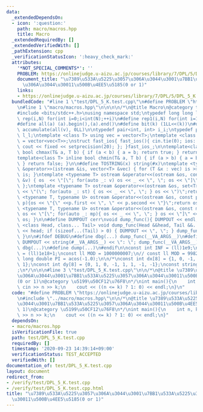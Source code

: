 ```yaml
---
data:
  _extendedDependsOn:
  - icon: ':question:'
    path: macro/macros.hpp
    title: Macro
  _extendedRequiredBy: []
  _extendedVerifiedWith: []
  _pathExtension: cpp
  _verificationStatusIcon: ':heavy_check_mark:'
  attributes:
    '*NOT_SPECIAL_COMMENTS*': ''
    PROBLEM: https://onlinejudge.u-aizu.ac.jp/courses/library/7/DPL/5/DPL_5_K
    document_title: "\u7389\u533A\u5225\u3057\u306A\u3044\u3001\u7BB1\u533A\u5225\u3057\
      \u306A\u3044\u30011\u500B\u4EE5\u5185(0 or 1)"
    links:
    - https://onlinejudge.u-aizu.ac.jp/courses/library/7/DPL/5/DPL_5_K
  bundledCode: "#line 1 \"test/DPL_5_K.test.cpp\"\n#define PROBLEM \"https://onlinejudge.u-aizu.ac.jp/courses/library/7/DPL/5/DPL_5_K\"\
    \n#line 1 \"macro/macros.hpp\"\n\n\n\n/*\n@title Macro\n@category template\n*/\n\
    #include <bits/stdc++.h>\nusing namespace std;\ntypedef long long ll;\n#define\
    \ rep(i,N) for(int i=0;i<int(N);++i)\n#define rep1(i,N) for(int i=1;i<int(N);++i)\n\
    #define all(a) (a).begin(),(a).end()\n#define bit(k) (1LL<<(k))\n#define SUM(v)\
    \ accumulate(all(v), 0LL)\n\ntypedef pair<int, int> i_i;\ntypedef pair<ll, ll>\
    \ l_l;\ntemplate <class T> using vec = vector<T>;\ntemplate <class T> using vvec\
    \ = vector<vec<T>>;\nstruct fast_ios{ fast_ios(){ cin.tie(0); ios::sync_with_stdio(false);\
    \ cout << fixed << setprecision(20); }; }fast_ios_;\n\ntemplate<class T> inline\
    \ bool chmax(T& a, T b) { if (a < b) { a = b; return true; } return false; }\n\
    template<class T> inline bool chmin(T& a, T b) { if (a > b) { a = b; return true;\
    \ } return false; }\n\n#define TOSTRING(x) string(#x)\ntemplate <typename T> istream\
    \ &operator>>(istream &is, vector<T> &vec) { for (T &x : vec) is >> x; return\
    \ is; }\ntemplate <typename T> ostream &operator<<(ostream &os, const vector<T>\
    \ &v) { os  << \"[\"; for(auto _: v) os << _ << \", \"; os << \"]\"; return os;\
    \ };\ntemplate <typename T> ostream &operator<<(ostream &os, set<T> &st) { os\
    \ << \"(\"; for(auto _: st) { os << _ << \", \"; } os << \")\";return os;}\ntemplate\
    \ <typename T, typename U> ostream &operator<<(ostream &os, const pair< T, U >&\
    \ p){os << \"{\" <<p.first << \", \" << p.second << \"}\";return os; }\ntemplate\
    \ <typename T, typename U> ostream &operator<<(ostream &os, const map<T, U> &mp){\
    \ os << \"[\"; for(auto _: mp){ os << _ << \", \"; } os << \"]\" << endl; return\
    \ os; }\n\n#define DUMPOUT cerr\nvoid dump_func(){ DUMPOUT << endl; }\ntemplate\
    \ <class Head, class... Tail> void dump_func(Head &&head, Tail &&... tail) { DUMPOUT\
    \ << head; if (sizeof...(Tail) > 0) { DUMPOUT << \", \"; } dump_func(std::move(tail)...);\
    \ }\n\n#ifdef DEBUG\n#define dbg(...) dump_func(__VA_ARGS__)\n#define dump(...)\
    \ DUMPOUT << string(#__VA_ARGS__) << \": \"; dump_func(__VA_ARGS__)\n#else\n#define\
    \ dbg(...)\n#define dump(...)\n#endif\n\nconst int INF = (ll)1e9;\nconst ll INFLL\
    \ = (ll)1e18+1;\nconst ll MOD = 1000000007;\n// const ll MOD = 998244353;\nconst\
    \ long double PI = acos(-1.0);\n\n/*\nconst int dx[8] = {1, 0, -1, 0, 1, -1, -1,\
    \ 1};\nconst int dy[8] = {0, 1, 0, -1, 1, 1, -1, -1};\nconst string dir = \"DRUL\"\
    ;\n*/\n\n\n#line 3 \"test/DPL_5_K.test.cpp\"\n\n/*\n@title \u7389\u533A\u5225\u3057\
    \u306A\u3044\u3001\u7BB1\u533A\u5225\u3057\u306A\u3044\u30011\u500B\u4EE5\u5185\
    (0 or 1)\n@category \u5199\u50CF12\u76F8\n*/\nint main(){\n    int n, k;\n   \
    \ cin >> n >> k;\n    cout << ((n <= k) ? 1: 0) << endl;\n}\n"
  code: "#define PROBLEM \"https://onlinejudge.u-aizu.ac.jp/courses/library/7/DPL/5/DPL_5_K\"\
    \n#include \"../macro/macros.hpp\"\n\n/*\n@title \u7389\u533A\u5225\u3057\u306A\
    \u3044\u3001\u7BB1\u533A\u5225\u3057\u306A\u3044\u30011\u500B\u4EE5\u5185(0 or\
    \ 1)\n@category \u5199\u50CF12\u76F8\n*/\nint main(){\n    int n, k;\n    cin\
    \ >> n >> k;\n    cout << ((n <= k) ? 1: 0) << endl;\n}"
  dependsOn:
  - macro/macros.hpp
  isVerificationFile: true
  path: test/DPL_5_K.test.cpp
  requiredBy: []
  timestamp: '2020-09-23 14:39:14+09:00'
  verificationStatus: TEST_ACCEPTED
  verifiedWith: []
documentation_of: test/DPL_5_K.test.cpp
layout: document
redirect_from:
- /verify/test/DPL_5_K.test.cpp
- /verify/test/DPL_5_K.test.cpp.html
title: "\u7389\u533A\u5225\u3057\u306A\u3044\u3001\u7BB1\u533A\u5225\u3057\u306A\u3044\
  \u30011\u500B\u4EE5\u5185(0 or 1)"
---
```

